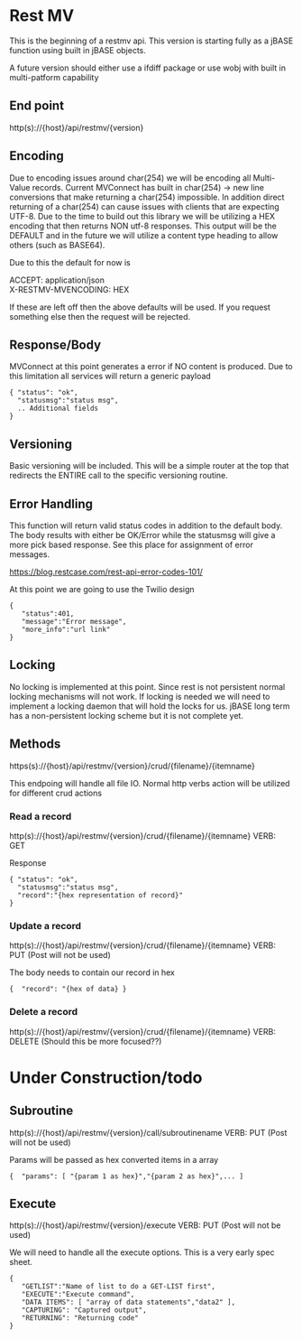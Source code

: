 # Rest MV

This is the beginning of a restmv api.  This version is starting
fully as a jBASE function using built in jBASE objects.

A future version should either use a ifdiff package or use wobj
with built in multi-patform capability

## End point

http(s)://{host}/api/restmv/{version}

## Encoding

Due to encoding issues around char(254) we will be encoding all Multi-Value records.  Current MVConnect has built
in char(254) -> new line conversions that make returning a char(254) impossible.  In addition direct returning
of a char(254) can cause issues with clients that are expecting UTF-8.  Due to the time to build out this library we
will be utilizing a HEX encoding that then returns NON utf-8 responses.  This output will be the DEFAULT and in the
future we will utilize a content type heading to allow others (such as BASE64).

Due to this the default for now is

ACCEPT: application/json   
X-RESTMV-MVENCODING: HEX

If these are left off then the above defaults will be used.  If you request something else then the request will
be rejected.

## Response/Body

MVConnect at this point generates a error if NO content is produced.  Due to this limitation all services will return a
generic payload

```
{ "status": "ok",
  "statusmsg":"status msg",
  .. Additional fields
}
```

## Versioning

Basic versioning will be included.  This will be a simple router at the top that redirects the ENTIRE call to the
specific versioning routine.

## Error Handling

This function will return valid status codes in addition to the default body.  The body results with either be OK/Error while the
statusmsg will give a more pick based response.  See this place for assignment of error messages.

https://blog.restcase.com/rest-api-error-codes-101/

At this point we are going to use the Twilio design

```
{
   "status":401,
   "message":"Error message",
   "more_info":"url link"
}
```

## Locking

No locking is implemented at this point.  Since rest is not persistent normal locking mechanisms will not work.  If locking
is needed we will need to implement a locking daemon that will hold the locks for us.  jBASE long term has a non-persistent
locking scheme but it is not complete yet.

## Methods

https(s)://{host}/api/restmv/{version}/crud/{filename}/{itemname}

This endpoing will handle all file IO.  Normal http verbs action will be utilized for different crud actions

### Read a record

http(s)://{host}/api/restmv/{version}/crud/{filename}/{itemname}
VERB: GET

Response
```
{ "status": "ok",
  "statusmsg":"status msg",
  "record":"{hex representation of record}"
}
```

### Update a record

http(s)://{host}/api/restmv/{version}/crud/{filename}/{itemname}
VERB: PUT (Post will not be used)

The body needs to contain our record in hex

```
{  "record": "{hex of data} }
```

### Delete a record

http(s)://{host}/api/restmv/{version}/crud/{filename}/{itemname}
VERB: DELETE (Should this be more focused??)

# Under Construction/todo 

## Subroutine

http(s)://{host}/api/restmv/{version}/call/subroutinename
VERB: PUT (Post will not be used)

Params will be passed as hex converted items in a array

```
{  "params": [ "{param 1 as hex}","{param 2 as hex}",... ]
```

## Execute

http(s)://{host}/api/restmv/{version}/execute
VERB: PUT (Post will not be used)

We will need to handle all the execute options.  This is a very early spec sheet.

```
{  
   "GETLIST":"Name of list to do a GET-LIST first",
   "EXECUTE":"Execute command",
   "DATA ITEMS": [ "array of data statements","data2" ],
   "CAPTURING": "Captured output",
   "RETURNING": "Returning code"
}

```


